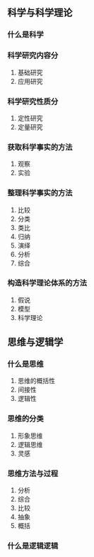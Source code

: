 ## 科学与科学理论

### 什么是科学

### 科学研究内容分
1. 基础研究
2. 应用研究

### 科学研究性质分
1. 定性研究
2. 定量研究

### 获取科学事实的方法
1. 观察
2. 实验

### 整理科学事实的方法
1. 比较
2. 分类
3. 类比
4. 归纳
5. 演绎
6. 分析
7. 综合

### 构造科学理论体系的方法
1. 假说
2. 模型
3. 科学理论

## 思维与逻辑学

### 什么是思维
1. 思维的概括性
2. 间接性
3. 逻辑性

### 思维的分类
1. 形象思维
2. 逻辑思维
3. 灵感

### 思维方法与过程
1. 分析
2. 综合
3. 比较
4. 抽象
5. 概括

### 什么是逻辑逻辑